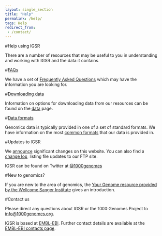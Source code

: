 ```yaml
---
layout: single_section
title: "Help"
permalink: /help/
tags: Help
redirect_from:
 - /contact/
---
```


#Help using IGSR

There are a number of resources that may be useful to you in understanding and working with IGSR and the data it contains.

#[FAQs](/faq)

We have a set of [Frequently Asked Questions](/faq) which may have the information you are looking for.

#[Downloading data](/data#download)

Information on options for downloading data from our resources can be found on the [data](/data) page.

#[Data formats](/formats)

Genomics data is typically provided in one of a set of standard formats. We have information on the most [common formats](/formats) that our data is provided in.

#Updates to IGSR

We [announce](/announcements) significant changes on this website. You can also find a [change log](http://ftp.1000genomes.ebi.ac.uk/vol1/ftp/), listing file updates to our FTP site.

IGSR can be found on Twitter at [@1000genomes](http://www.twitter.com/1000genomes)

#New to genomics?

If you are new to the area of genomics, the [Your Genome resource provided by the Wellcome Sanger Institute](https://www.yourgenome.org) gives an introduction.

#Contact us

Please direct any questions about IGSR or the 1000 Genomes Project to info@1000genomes.org.

IGSR is based at [EMBL-EBI](http://www.ebi.ac.uk). Further contact details are available at the [EMBL-EBI contacts page](http://www.ebi.ac.uk/about/contact).
